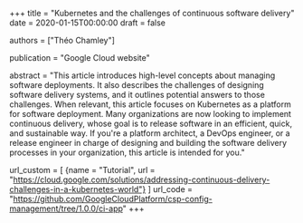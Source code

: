 +++
title = "Kubernetes and the challenges of continuous software delivery"
date = 2020-01-15T00:00:00
draft = false

authors = ["Théo Chamley"]

publication = "Google Cloud website"

abstract = "This article introduces high-level concepts about managing software deployments. It also describes the challenges of designing software delivery systems, and it outlines potential answers to those challenges. When relevant, this article focuses on Kubernetes as a platform for software deployment. Many organizations are now looking to implement continuous delivery, whose goal is to release software in an efficient, quick, and sustainable way. If you're a platform architect, a DevOps engineer, or a release engineer in charge of designing and building the software delivery processes in your organization, this article is intended for you."

url_custom = [
  {name = "Tutorial", url = "https://cloud.google.com/solutions/addressing-continuous-delivery-challenges-in-a-kubernetes-world"}
  ]
url_code = "https://github.com/GoogleCloudPlatform/csp-config-management/tree/1.0.0/ci-app"
+++
